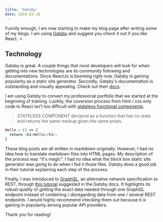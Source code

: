 ```yaml
---
title: 'Gatsby'
date: 2019-03-10
---
```


Funnily enough, I am now starting to make my blog page after writing some of my blogs. I am using [Gatsby](https://www.gatsbyjs.org/) and suggest you check it out if you like React. ⚛️

## Technology

Gatsby is great. A couple things that most developers will look for when getting into new technologies are its community following and documentations. Since ReactJs is booming right now, Gatsby is gaining popularity as a static site generator. Secondly, Gatsby's documentation is outstanding and visually appealing. Check out their [docs](https://www.gatsbyjs.org/docs/).

I am using Gatsby to convert my professional portfolio that we started at the beginning of training. Luckily, the coversion process from html / css only code to React isn't too difficult with [stateless functional components](https://medium.com/groww-engineering/stateless-component-vs-pure-component-d2af88a1200b).

> STATELESS COMPONENT declared as a function that has no state and returns the same markup given the same props.

```JavaScript
Hello = () => {
  return <h1>Hello</h1>;
}
```

These blog posts are all written in markdown originally. However, I had no idea how to translate markdown files into HTML pages. My description of the process was "it's magic". I had no idea what the block box static site generator was going to do when I fed it those files. Gatsby does a good job in their tutorial explaining each step of the process.

Finally, I was introduced to [GraphQL](https://graphql.org/), an alternative network specification to REST, through [this tutorial](https://www.howtographql.com/basics/1-graphql-is-the-better-rest/) suggested in the Gatsby docs. It highlights its robust quality of getting the exact data needed through one GraphQL endpoint instead of combining / disregarding data from one / several REST endpoints. I would highly recommend checking them out because it is gaining in popularity among popular API providers.

Thank you for reading!
